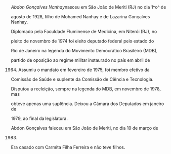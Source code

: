 

*Abdon Gonçalves Nanhay*nasceu em São João de Meriti (RJ) no dia 1^o^ de

agosto de 1928, filho de Mohamed Nanhay e de Lazarina Gonçalves Nanhay.



Diplomado pela Faculdade Fluminense de Medicina, em Niterói (RJ), no

pleito de novembro de 1974 foi eleito deputado federal pelo estado do

Rio de Janeiro na legenda do Movimento Democrático Brasileiro (MDB),

partido de oposição ao regime militar instaurado no país em abril de

1964. Assumiu o mandato em fevereiro de 1975, foi membro efetivo da

Comissão de Saúde e suplente da Comissão de Ciência e Tecnologia.

Disputou a reeleição, sempre na legenda do MDB, em novembro de 1978, mas

obteve apenas uma suplência. Deixou a Câmara dos Deputados em janeiro de

1979, ao final da legislatura.



Abdon Gonçalves faleceu em São João de Meriti, no dia 10 de março de

1983.



Era casado com Carmita Filha Ferreira e não teve filhos.



